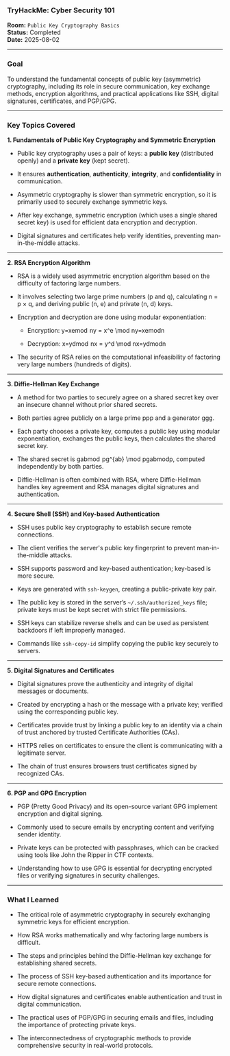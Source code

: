 
### **TryHackMe: Cyber Security 101**

**Room:** `Public Key Cryptography Basics`  
**Status:** Completed  
**Date:** 2025-08-02

----------

### **Goal**

To understand the fundamental concepts of public key (asymmetric) cryptography, including its role in secure communication, key exchange methods, encryption algorithms, and practical applications like SSH, digital signatures, certificates, and PGP/GPG.

---------

### **Key Topics Covered**

**1. Fundamentals of Public Key Cryptography and Symmetric Encryption**

-   Public key cryptography uses a pair of keys: a **public key** (distributed openly) and a **private key** (kept secret).
    
-   It ensures **authentication**, **authenticity**, **integrity**, and **confidentiality** in communication.
    
-   Asymmetric cryptography is slower than symmetric encryption, so it is primarily used to securely exchange symmetric keys.
    
-   After key exchange, symmetric encryption (which uses a single shared secret key) is used for efficient data encryption and decryption.
    
-   Digital signatures and certificates help verify identities, preventing man-in-the-middle attacks.
    

----------

**2. RSA Encryption Algorithm**

-   RSA is a widely used asymmetric encryption algorithm based on the difficulty of factoring large numbers.
    
-   It involves selecting two large prime numbers (p and q), calculating n = p × q, and deriving public (n, e) and private (n, d) keys.
    
-   Encryption and decryption are done using modular exponentiation:
    
    -   Encryption: y=xemod  ny = x^e \mod ny=xemodn
        
    -   Decryption: x=ydmod  nx = y^d \mod nx=ydmodn
        
-   The security of RSA relies on the computational infeasibility of factoring very large numbers (hundreds of digits).
    

----------

**3. Diffie-Hellman Key Exchange**

-   A method for two parties to securely agree on a shared secret key over an insecure channel without prior shared secrets.
    
-   Both parties agree publicly on a large prime ppp and a generator ggg.
    
-   Each party chooses a private key, computes a public key using modular exponentiation, exchanges the public keys, then calculates the shared secret key.
    
-   The shared secret is gabmod  pg^{ab} \mod pgabmodp, computed independently by both parties.
    
-   Diffie-Hellman is often combined with RSA, where Diffie-Hellman handles key agreement and RSA manages digital signatures and authentication.
    

----------

**4. Secure Shell (SSH) and Key-based Authentication**

-   SSH uses public key cryptography to establish secure remote connections.
    
-   The client verifies the server's public key fingerprint to prevent man-in-the-middle attacks.
    
-   SSH supports password and key-based authentication; key-based is more secure.
    
-   Keys are generated with `ssh-keygen`, creating a public-private key pair.
    
-   The public key is stored in the server’s `~/.ssh/authorized_keys` file; private keys must be kept secret with strict file permissions.
    
-   SSH keys can stabilize reverse shells and can be used as persistent backdoors if left improperly managed.
    
-   Commands like `ssh-copy-id` simplify copying the public key securely to servers.
    

----------

**5. Digital Signatures and Certificates**

-   Digital signatures prove the authenticity and integrity of digital messages or documents.
    
-   Created by encrypting a hash or the message with a private key; verified using the corresponding public key.
    
-   Certificates provide trust by linking a public key to an identity via a chain of trust anchored by trusted Certificate Authorities (CAs).
    
-   HTTPS relies on certificates to ensure the client is communicating with a legitimate server.
    
-   The chain of trust ensures browsers trust certificates signed by recognized CAs.
    

----------

**6. PGP and GPG Encryption**

-   PGP (Pretty Good Privacy) and its open-source variant GPG implement encryption and digital signing.
    
-   Commonly used to secure emails by encrypting content and verifying sender identity.
    
-   Private keys can be protected with passphrases, which can be cracked using tools like John the Ripper in CTF contexts.
    
-   Understanding how to use GPG is essential for decrypting encrypted files or verifying signatures in security challenges.
    

----------

### **What I Learned**

-   The critical role of asymmetric cryptography in securely exchanging symmetric keys for efficient encryption.
    
-   How RSA works mathematically and why factoring large numbers is difficult.
    
-   The steps and principles behind the Diffie-Hellman key exchange for establishing shared secrets.
    
-   The process of SSH key-based authentication and its importance for secure remote connections.
    
-   How digital signatures and certificates enable authentication and trust in digital communication.
    
-   The practical uses of PGP/GPG in securing emails and files, including the importance of protecting private keys.
    
-   The interconnectedness of cryptographic methods to provide comprehensive security in real-world protocols.
